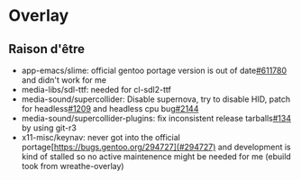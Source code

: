 # Overlay
## Raison d'être
* app-emacs/slime: official gentoo portage version is out of date[#611780](https://bugs.gentoo.org/611780) and didn't work for me
* media-libs/sdl-ttf: needed for cl-sdl2-ttf
* media-sound/supercollider: Disable supernova, try to disable HID, patch for headless[#1209](https://github.com/supercollider/supercollider/issues/1209) and headless cpu bug[#2144](https://github.com/supercollider/supercollider/issues/2144)
* media-sound/supercollider-plugins: fix inconsistent release tarballs[#134](https://github.com/supercollider/sc3-plugins/issues/134) by using git-r3 
* x11-misc/keynav: never got into the official portage[https://bugs.gentoo.org/294727](#294727) and development is kind of stalled so no active maintenence might be needed for me (ebuild took from wreathe-overlay)
